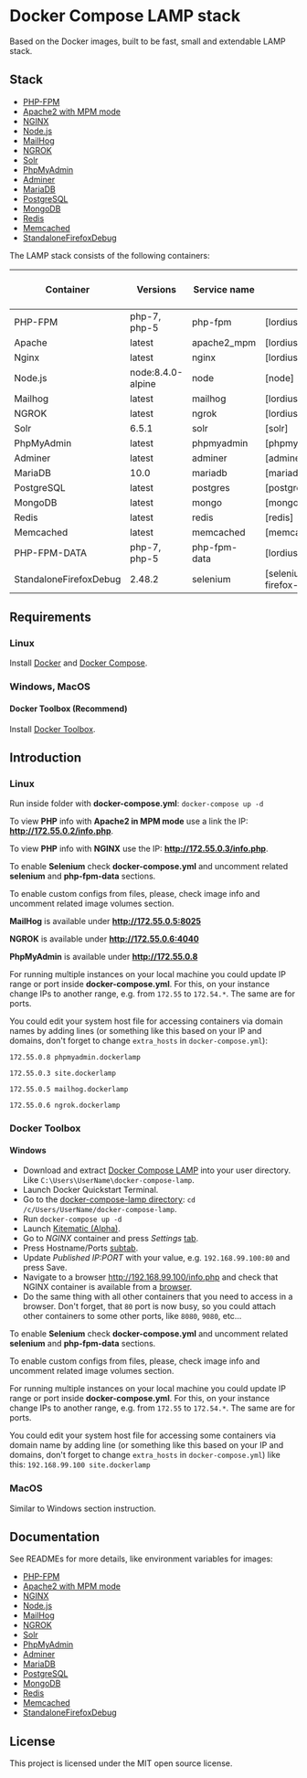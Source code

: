 # Docker Compose LAMP stack
Based on the Docker images, built to be fast, small and extendable LAMP stack.

## Stack
* [PHP-FPM](https://github.com/a-kom/alpine-php_fpm)
* [Apache2 with MPM mode](https://github.com/a-kom/alpine-apache)
* [NGINX](https://github.com/a-kom/alpine-nginx)
* [Node.js](https://github.com/nodejs/docker-node)
* [MailHog](https://github.com/a-kom/alpine-mailhog)
* [NGROK](https://github.com/a-kom/alpine-ngrok)
* [Solr](https://github.com/docker-solr/docker-solr)
* [PhpMyAdmin](https://github.com/phpmyadmin/phpmyadmin)
* [Adminer](https://github.com/TimWolla/docker-adminer)
* [MariaDB](https://github.com/docker-library/mariadb)
* [PostgreSQL](https://github.com/docker-library/postgres)
* [MongoDB](https://github.com/docker-library/mongo)
* [Redis](https://github.com/docker-library/redis)
* [Memcached](https://github.com/docker-library/memcached)
* [StandaloneFirefoxDebug](https://github.com/SeleniumHQ/docker-selenium/tree/master/StandaloneFirefoxDebug)


The LAMP stack consists of the following containers:

| Container | Versions | Service name | Image | Enabled by default |
| --------- | -------- | ------------ | ----- | ------------------ |
| PHP-FPM                   | php-7, php-5       | php-fpm     | [lordius/alpine-php_fpm]                     | ✓ |
| Apache                    | latest             | apache2_mpm | [lordius/alpine-apache]                      | ✓ |
| Nginx                     | latest             | nginx       | [lordius/alpine-nginx]                       | ✓ |
| Node.js                   | node:8.4.0-alpine  | node        | [node]                                       |   |
| Mailhog                   | latest             | mailhog     | [lordius/alpine-mailhog]                     | ✓ |
| NGROK                     | latest             | ngrok       | [lordius/alpine-ngrok]                       | ✓ |
| Solr                      | 6.5.1              | solr        | [solr]                                       |   |
| PhpMyAdmin                | latest             | phpmyadmin  | [phpmyadmin/phpmyadmin]                      | ✓ |
| Adminer                   | latest             | adminer     | [adminer]                                    |   |
| MariaDB                   | 10.0               | mariadb     | [mariadb]                                    | ✓ |
| PostgreSQL                | latest             | postgres    | [postgres]                                   |   |
| MongoDB                   | latest             | mongo       | [mongo]                                      |   |
| Redis                     | latest             | redis       | [redis]                                      |   |
| Memcached                 | latest             | memcached   | [memcached]                                  |   |
| PHP-FPM-DATA              | php-7, php-5       | php-fpm-data| [lordius/alpine-php_fpm]                     |   |
| StandaloneFirefoxDebug    | 2.48.2             | selenium    | [selenium/standalone-firefox-debug]          |   |

## Requirements
### Linux

Install [Docker](https://docs.docker.com/engine/installation) and [Docker Compose](https://docs.docker.com/compose/install).

### Windows, MacOS
#### Docker Toolbox (Recommend)

Install [Docker Toolbox](https://docs.docker.com/toolbox/overview).

##  Introduction
### Linux
Run inside folder with **docker-compose.yml**: `docker-compose up -d`

To view **PHP** info with **Apache2 in MPM mode** use a link the IP: **http://172.55.0.2/info.php**.

To view **PHP** info with **NGINX** use the IP: **http://172.55.0.3/info.php**.

To enable **Selenium** check **docker-compose.yml** and uncomment related **selenium** and **php-fpm-data** sections.

To enable custom configs from files, please, check image info and uncomment related image volumes section.


**MailHog** is available under **http://172.55.0.5:8025**

**NGROK** is available under **http://172.55.0.6:4040**

**PhpMyAdmin** is available under **http://172.55.0.8**


For running multiple instances on your local machine you could update IP range or port inside **docker-compose.yml**. For this, on your instance change IPs to another range, e.g. from `172.55` to `172.54.*`. The same are for ports.

You could edit your system host file for accessing containers via domain names by adding lines (or something like this based on your IP and domains, don't forget to change `extra_hosts` in `docker-compose.yml`):

`172.55.0.8 phpmyadmin.dockerlamp`

`172.55.0.3 site.dockerlamp`

`172.55.0.5 mailhog.dockerlamp`

`172.55.0.6 ngrok.dockerlamp`

### Docker Toolbox
#### Windows
* Download and extract [Docker Compose LAMP](https://github.com/a-kom/docker-compose-lamp/releases) into your user directory.
Like `C:\Users\UserName\docker-compose-lamp`.
* Launch Docker Quickstart Terminal.
* Go to the [docker-compose-lamp directory](docs/screenshots/Docker-Quickstart-Terminal-LAMP-directory.jpg): `cd /c/Users/UserName/docker-compose-lamp`.
* Run `docker-compose up -d`
* Launch [Kitematic (Alpha)](docs/screenshots/Kinematic-launch.jpg).
* Go to *NGINX* container and press *Settings* [tab](docs/screenshots/Kinematic-NGINX-check.jpg).
* Press Hostname/Ports [subtab](docs/screenshots/Kinematic-NGINX-Hostname-Ports.jpg).
* Update *Published IP:PORT* with your value, e.g. `192.168.99.100:80` and press Save.
* Navigate to a browser http://192.168.99.100/info.php and check that NGINX container is available from a [browser](docs/screenshots/Docker-Compose-LAMP-check-in-browser.jpg).
* Do the same thing with all other containers that you need to access in a browser. Don't forget, that `80` port is now busy, so
you could attach other containers to some other ports, like `8080`, `9080`, etc...

To enable **Selenium** check **docker-compose.yml** and uncomment related **selenium** and **php-fpm-data** sections.

To enable custom configs from files, please, check image info and uncomment related image volumes section.

For running multiple instances on your local machine you could update IP range or port inside **docker-compose.yml**. For this, on your instance change IPs to another range, e.g. from `172.55` to `172.54.*`. The same are for ports.

You could edit your system host file for accessing some containers via domain name by adding line (or something like this based on your IP and domains, don't forget to change `extra_hosts` in `docker-compose.yml`) like this:
`192.168.99.100 site.dockerlamp`

### MacOS
Similar to Windows section instruction.

## Documentation
See READMEs for more details, like environment variables for images:

* [PHP-FPM](https://github.com/a-kom/alpine-php_fpm/blob/php-7/README.md)
* [Apache2 with MPM mode](https://github.com/a-kom/alpine-apache/blob/master/README.md)
* [NGINX](https://github.com/a-kom/alpine-nginx/blob/master/README.md)
* [Node.js](https://github.com/nodejs/docker-node)
* [MailHog](https://github.com/a-kom/alpine-mailhog/blob/master/README.md)
* [NGROK](https://github.com/a-kom/alpine-ngrok/blob/master/README.md)
* [Solr](https://github.com/docker-solr/docker-solr)
* [PhpMyAdmin](https://github.com/phpmyadmin/phpmyadmin)
* [Adminer](https://github.com/TimWolla/docker-adminer)
* [MariaDB](https://github.com/docker-library/mariadb)
* [PostgreSQL](https://github.com/docker-library/postgres)
* [MongoDB](https://github.com/docker-library/mongo)
* [Redis](https://github.com/docker-library/redis)
* [Memcached](https://github.com/docker-library/memcached)
* [StandaloneFirefoxDebug](https://github.com/SeleniumHQ/docker-selenium/tree/master/StandaloneFirefoxDebug)

## License

This project is licensed under the MIT open source license.
